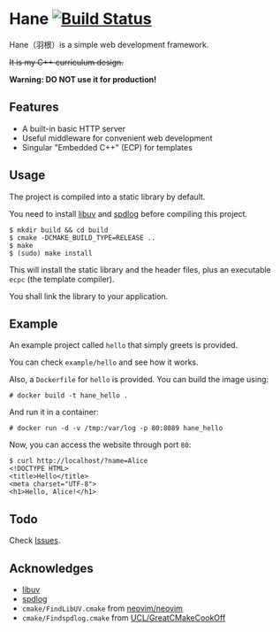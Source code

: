 # Hane [![Build Status](https://travis-ci.org/sticnarf/hane.svg?branch=master)](https://travis-ci.org/sticnarf/hane)

Hane（羽根）is a simple web development framework.

~~It is my C++ curriculum design.~~

**Warning: DO NOT use it for production!**

## Features

* A built-in basic HTTP server
* Useful middleware for convenient web development
* Singular "Embedded C++" (ECP) for templates

## Usage

The project is compiled into a static library by default.

You need to install [libuv](https://github.com/libuv/libuv) and [spdlog](https://github.com/gabime/spdlog)
before compiling this project.

```
$ mkdir build && cd build
$ cmake -DCMAKE_BUILD_TYPE=RELEASE ..
$ make
$ (sudo) make install
```

This will install the static library and the header files, plus an executable `ecpc` (the template compiler).

You shall link the library to your application.

## Example

An example project called `hello` that simply greets is provided.

You can check `example/hello` and see how it works.

Also, a `Dockerfile` for `hello` is provided. You can build the image using: 

```
# docker build -t hane_hello .
```

And run it in a container:

```
# docker run -d -v /tmp:/var/log -p 80:8089 hane_hello
```

Now, you can access the website through port `80`:

```
$ curl http://localhost/?name=Alice
<!DOCTYPE HTML>
<title>Hello</title>
<meta charset="UTF-8">
<h1>Hello, Alice!</h1>
```

## Todo

Check [Issues](https://github.com/sticnarf/hane/issues).

## Acknowledges

* [libuv](https://github.com/libuv/libuv)
* [spdlog](https://github.com/gabime/spdlog)
* `cmake/FindLibUV.cmake` from [neovim/neovim](https://github.com/neovim/neovim/blob/53b38251bb0bfdb1d002b09001417e708d85e422/cmake/FindLibUV.cmake)
* `cmake/Findspdlog.cmake` from [UCL/GreatCMakeCookOff](https://github.com/UCL/GreatCMakeCookOff/blob/4be3c59d2ea42d5f094c481d75e4944f6bf8c127/modules/Findspdlog.cmake)